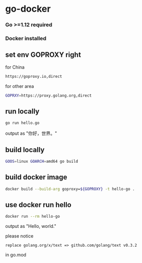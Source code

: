 # go-docker


### Go >=1.12 required 
### Docker installed

## set env GOPROXY right
for China
```bash
https://goproxy.io,direct
```
for other area
```bash
GOPRXY=https://proxy.golang.org,direct
```

## run locally
```bash
go run hello.go
```
output as "你好，世界。"

## build locally
```bash
GOOS=linux GOARCH=amd64 go build
```

## build docker image
```bash
docker build --build-arg goproxy=${GOPROXY} -t hello-go .
```

## use docker run hello
```bash
docker run --rm hello-go
```
output as "Hello, world."


please notice 
```text
replace golang.org/x/text => github.com/golang/text v0.3.2
```
in go.mod
